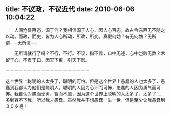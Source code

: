 title: 不议政，不议近代
date: 2010-06-06 10:04:22
---

　　人间沧桑百态，源于何？我相信源于人心，因人心百态，故古今东西无不随之以动。而政，而史，皆为人心所动，所改，所变。真假何妨？有无何妨？无所谓……无所谓……

　　无所谓就行了吗？不行，不行。不议，指不言，口中无述，心中岂敢无数？术留于心，不表于口，因天下束，引天下恕。

－－－－－－－－－－－－－－－－－－－

这个世界上聪明的人太多了，聪明的可怕。但是这个世界上愚蠢的人也太多了，愚蠢到我都认为他们是聪明人。聪明的人因为心计而可怖，愚蠢的人因为勇气而可怖。我自认为愚而无勇，智而不慧，因为这个世界上聪明的人太多了，太多了……多到容不下我，所以我才愚蠢。虽然我并不想愚蠢一生一世，但是至少让我愚蠢到３０岁吧！